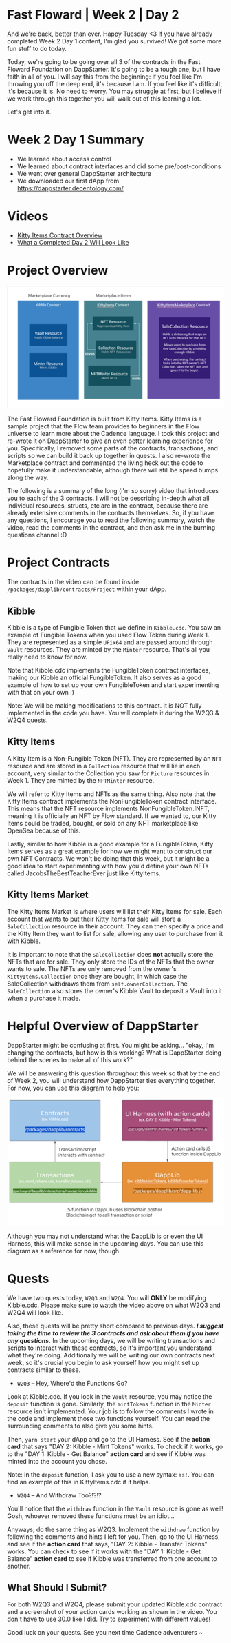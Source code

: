 # Fast Floward | Week 2 | Day 2

And we're back, better than ever. Happy Tuesday <3 If you have already completed Week 2 Day 1 content, I'm glad you survived! We got some more fun stuff to do today. 

Today, we're going to be going over all 3 of the contracts in the Fast Floward Foundation on DappStarter. It's going to be a tough one, but I have faith in all of you. I will say this from the beginning: if you feel like I'm throwing you off the deep end, it's because I am. If you feel like it's difficult, it's because it is. No need to worry. You may struggle at first, but I believe if we work through this together you will walk out of this learning a lot. 

Let's get into it.

# Week 2 Day 1 Summary
- We learned about access control
- We learned about contract interfaces and did some pre/post-conditions
- We went over general DappStarter architecture
- We downloaded our first dApp from https://dappstarter.decentology.com/

# Videos

- [Kitty Items Contract Overview](https://www.youtube.com/watch?v=zFtc4QLrxas)
- [What a Completed Day 2 Will Look Like](https://www.youtube.com/watch?v=7L8ixcpB_tE)

# Project Overview

![Project Overview](images/kitty-items.PNG)

The Fast Floward Foundation is built from Kitty Items. Kitty Items is a sample project that the Flow team provides to beginners in the Flow universe to learn more about the Cadence language. I took this project and re-wrote it on DappStarter to give an even better learning experience for you. Specifically, I removed some parts of the contracts, transactions, and scripts so we can build it back up together in quests. I also re-wrote the Marketplace contract and commented the living heck out the code to hopefully make it understandable, although there will still be speed bumps along the way.

The following is a summary of the long (i'm so sorry) video that introduces you to each of the 3 contracts. I will not be describing in-depth what all individual resources, structs, etc are in the contract, because there are already extensive comments in the contracts themselves. So, if you have any questions, I encourage you to read the following summary, watch the video, read the comments in the contract, and then ask me in the burning questions channel :D

# Project Contracts

The contracts in the video can be found inside `/packages/dapplib/contracts/Project` within your dApp.

## Kibble

Kibble is a type of Fungible Token that we define in `Kibble.cdc`. You saw an example of Fungible Tokens when you used Flow Token during Week 1. They are represented as a simple `UFix64` and are passed around through `Vault` resources. They are minted by the `Minter` resource. That's all you really need to know for now.

Note that Kibble.cdc implements the FungibleToken contract interfaces, making our Kibble an official FungibleToken. It also serves as a good example of how to set up your own FungibleToken and start experimenting with that on your own :)

Note: We will be making modifications to this contract. It is NOT fully implemented in the code you have. You will complete it during the W2Q3 & W2Q4 quests.

## Kitty Items

A Kitty Item is a Non-Fungible Token (NFT). They are represented by an `NFT` resource and are stored in a `Collection` resource that will lie in each account, very similar to the Collection you saw for `Picture` resources in Week 1. They are minted by the `NFTMinter` resource. 

We will refer to Kitty Items and NFTs as the same thing. Also note that the Kitty Items contract implements the NonFungibleToken contract interface. This means that the NFT resource implements NonFungibleToken.INFT, meaning it is officially an NFT by Flow standard. If we wanted to, our Kitty Items could be traded, bought, or sold on any NFT marketplace like OpenSea because of this. 

Lastly, similar to how Kibble is a good example for a FungibleToken, Kitty Items serves as a great example for how we might want to construct our own NFT Contracts. We won't be doing that this week, but it might be a good idea to start experimenting with how you'd define your own NFTs called JacobsTheBestTeacherEver just like KittyItems.

## Kitty Items Market

The Kitty Items Market is where users will list their Kitty Items for sale. Each account that wants to put their Kitty Items for sale will store a `SaleCollection` resource in their account. They can then specify a price and the Kitty Item they want to list for sale, allowing any user to purchase from it with Kibble.

It is important to note that the `SaleCollection` does **not** actually store the NFTs that are for sale. They only store the IDs of the NFTs that the owner wants to sale. The NFTs are only removed from the owner's `KittyItems.Collection` once they are bought, in which case the SaleCollection withdraws them from `self.ownerCollection`. The `SaleCollection` also stores the owner's Kibble Vault to deposit a Vault into it when a purchase it made.

# Helpful Overview of DappStarter

DappStarter might be confusing at first. You might be asking... "okay, I'm changing the contracts, but how is this working? What is DappStarter doing behind the scenes to make all of this work?"

We will be answering this question throughout this week so that by the end of Week 2, you will understand how DappStarter ties everything together. For now, you can use this diagram to help you:

![DappStarter Overview](images/dappstarter_overview.PNG)

Although you may not understand what the DappLib is or even the UI Harness, this will make sense in the upcoming days. You can use this diagram as a reference for now, though.

# Quests

We have two quests today, `W2Q3` and `W2Q4`. You will **ONLY** be modifying Kibble.cdc. Please make sure to watch the video above on what W2Q3 and W2Q4 will look like.

Also, these quests will be pretty short compared to previous days. ***I suggest taking the time to review the 3 contracts and ask about them if you have any questions.*** In the upcoming days, we will be writing transactions and scripts to interact with these contracts, so it's important you understand what they're doing. Additionally we will be writing our own contracts next week, so it's crucial you begin to ask yourself how you might set up contracts similar to these.

- `W2Q3` – Hey, Where'd the Functions Go?

Look at Kibble.cdc. If you look in the `Vault` resource, you may notice the `deposit` function is gone. Similarly, the `mintTokens` function in the `Minter` resource isn't implemented. Your job is to follow the comments I wrote in the code and implement those two functions yourself. You can read the surrounding comments to also give you some hints.

Then, `yarn start` your dApp and go to the UI Harness. See if the **action card** that says "DAY 2: Kibble - Mint Tokens" works. To check if it works, go to the "DAY 1: Kibble - Get Balance" **action card** and see if Kibble was minted into the account you chose.

Note: in the `deposit` function, I ask you to use a new syntax: `as!`. You can find an example of this in KittyItems.cdc if it helps.

- `W2Q4` – And Withdraw Too?!?!?

You'll notice that the `withdraw` function in the `Vault` resource is gone as well! Gosh, whoever removed these functions must be an idiot...

Anyways, do the same thing as W2Q3. Implement the `withdraw` function by following the comments and hints I left for you. Then, go to the UI Harness, and see if the **action card** that says, "DAY 2: Kibble - Transfer Tokens" works. You can check to see if it works with the "DAY 1: Kibble - Get Balance" **action card** to see if Kibble was transferred from one account to another.

## What Should I Submit?
For both W2Q3 and W2Q4, please submit your updated Kibble.cdc contract and a screenshot of your action cards working as shown in the video. You don't have to use 30.0 like I did. Try to experiment with different values!

Good luck on your quests. See you next time Cadence adventurers ~



